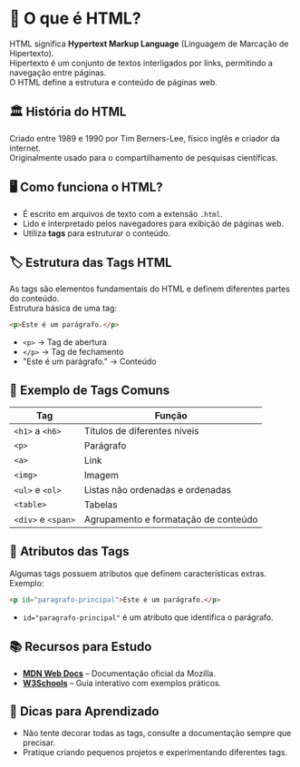 # 📌 O que é HTML?
HTML significa **Hypertext Markup Language** (Linguagem de Marcação de Hipertexto).  
Hipertexto é um conjunto de textos interligados por links, permitindo a navegação entre páginas.  
O HTML define a estrutura e conteúdo de páginas web.

## 🏛 História do HTML
Criado entre 1989 e 1990 por Tim Berners-Lee, físico inglês e criador da internet.  
Originalmente usado para o compartilhamento de pesquisas científicas.

## 🖥 Como funciona o HTML?
- É escrito em arquivos de texto com a extensão `.html`.  
- Lido e interpretado pelos navegadores para exibição de páginas web.  
- Utiliza **tags** para estruturar o conteúdo.

## 🏷 Estrutura das Tags HTML
As tags são elementos fundamentais do HTML e definem diferentes partes do conteúdo.  
Estrutura básica de uma tag:

```html
<p>Este é um parágrafo.</p>
```

- `<p>` → Tag de abertura  
- `</p>` → Tag de fechamento  
- "Este é um parágrafo." → Conteúdo

## 🔹 Exemplo de Tags Comuns

| Tag            | Função                                        |
|----------------|-----------------------------------------------|
| `<h1>` a `<h6>` | Títulos de diferentes níveis                  |
| `<p>`          | Parágrafo                                     |
| `<a>`          | Link                                          |
| `<img>`        | Imagem                                        |
| `<ul>` e `<ol>` | Listas não ordenadas e ordenadas              |
| `<table>`      | Tabelas                                       |
| `<div>` e `<span>` | Agrupamento e formatação de conteúdo          |

## 📌 Atributos das Tags
Algumas tags possuem atributos que definem características extras.  
Exemplo:

```html
<p id="paragrafo-principal">Este é um parágrafo.</p>
```

- `id="paragrafo-principal"` é um atributo que identifica o parágrafo.

## 📚 Recursos para Estudo
- **[MDN Web Docs](https://developer.mozilla.org/en-US/docs/Web/HTML)** – Documentação oficial da Mozilla.  
- **[W3Schools](https://www.w3schools.com/html/)** – Guia interativo com exemplos práticos.

## 🎯 Dicas para Aprendizado
- Não tente decorar todas as tags, consulte a documentação sempre que precisar.  
- Pratique criando pequenos projetos e experimentando diferentes tags.
